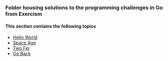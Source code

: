 ### Folder housing solutions to the programming challenges in Go from Exercism
#### This section contains the following topics
- [Hello World](./hello-world/readme.md)
- [Space Age](./space-age/readme.md)
- [Two Fer](./two-fer/readme.md)
- [Go Back](../readme.md)